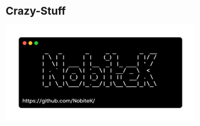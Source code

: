 # Crazy-Stuff

<img align="center" src="https://raw.githubusercontent.com/NobiteK/NobiteK/main/banner.png" />
